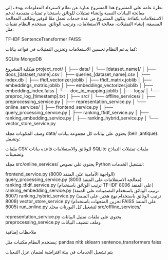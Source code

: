 نظرة عامة على المشروع
هذا المشروع عبارة عن نظام لاسترداد المعلومات يهدف إلى معالجة البيانات النصية وإنشاء تمثيلات للوثائق باستخدام تقنيات متقدمة لدعم الاستعلامات بكفاءة. يتكون المشروع من عدة خدمات تعمل معًا لتوفير وظائف المعالجة المسبقة، إنشاء التمثيلات، معالجة الاستعلامات، وترتيب الوثائق. يستخدم النظام تقنيات مثل:

TF-IDF
SentenceTransformer
FAISS

كما يدعم النظام تحسين الاستعلامات وتخزين التمثيلات في قواعد بيانات:

SQLite
MongoDB

هيكلية المشروع
project_root/
│
├── data/
│   └── [dataset_name]/
│       ├── docs_[dataset_name].csv
│       ├── queries_[dataset_name].csv
│       ├── index.db
│       ├── tfidf_vectorizer.joblib
│       ├── tfidf_matrix.joblib
│       ├── embeddings_matrix.joblib
│       ├── embeddings_vectorizer.joblib
│       ├── embedding_index.faiss
│       └── doc_id_mapping.joblib
│
├── logs/
│   └── preproc_log_[timestamp].txt
│
├── src/
│   └── offline_services/
│       ├── preprocessing_service.py
│       ├── representation_service.py
│   └── online_services/
│       ├── frontend_service.py
│       ├── query_processing_service.py
│       ├── ranking_tfidf_service.py
│       ├── ranking_embedding_service.py
│       ├── ranking_hybrid_service.py
│       └── vector_store_service.py


وصف المكونات
مجلد data/
يحتوي على بيانات كل مجموعة بيانات 
(beir ,antique)، 
وتشمل:

ملفات CSV للوثائق والاستعلامات
قاعدة بيانات SQLite
ملفات تمثيلات النماذج  وتضمينات


مجلد src/online_services/
يحتوي على نصوص Python لتشغيل الخدمات:

frontend_service.py (الواجهة الأمامية على المنفذ 8000)
query_processing_service.py (معالجة الاستعلامات على المنفذ 8003)
ranking_tfidf_service.py (ترتيب الوثائق باستخدام TF-IDF على المنفذ 8006)
ranking_embedding_service.py (ترتيب الوثائق باستخدام التضمينات على المنفذ 8007)
ranking_hybrid_service.py (ترتيب الوثائق باستخدام نهج هجين على المنفذ 8008)
vector_store_service.py (تخزين المتجهات باستخدام FAISS على المنفذ 8005)
run_online.py لتشغيل كل البورتات 
مجلد src/offline_services/

representation_service.py يحتوي على ملفات تمثيل البيانات 
preprocessing_service.py وملف تنضيف البيانات 

ملاحظات إضافية

يستخدم النظام مكتبات مثل:
pandas
nltk
sklearn
sentence_transformers
faiss

يتم تشغيل الخدمات في بيئة افتراضية لضمان عزل التبعيات
